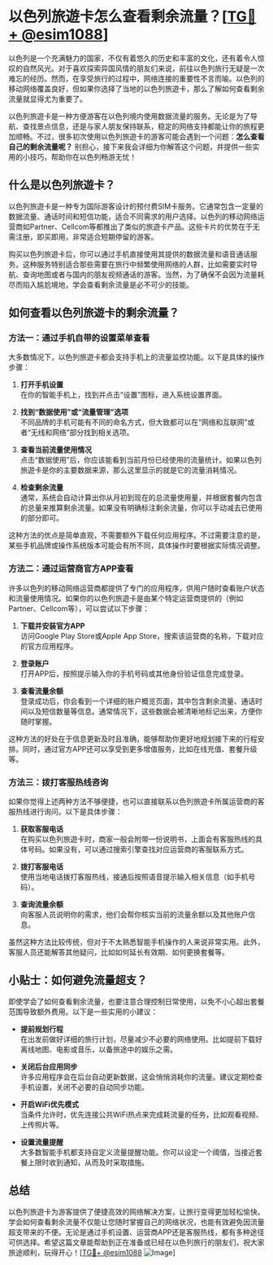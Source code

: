 # 以色列旅遊卡怎么查看剩余流量？[[TG💪+ @esim1088](https://t.me/s/esim1088)]

以色列是一个充满魅力的国家，不仅有着悠久的历史和丰富的文化，还有着令人惊叹的自然风光。对于喜欢探索异国风情的朋友们来说，前往以色列旅行无疑是一次难忘的经历。然而，在享受旅行的过程中，网络连接的重要性不言而喻。以色列的移动网络覆盖良好，但如果你选择了当地的以色列旅遊卡，那么了解如何查看剩余流量就显得尤为重要了。

以色列旅遊卡是一种方便游客在以色列境内使用数据流量的服务。无论是为了导航、查找景点信息，还是与家人朋友保持联系，稳定的网络支持都能让你的旅程更加顺畅。不过，很多初次使用以色列旅遊卡的游客可能会遇到一个问题：**怎么查看自己的剩余流量呢？** 别担心，接下来我会详细为你解答这个问题，并提供一些实用的小技巧，帮助你在以色列畅游无忧！

## 什么是以色列旅遊卡？

以色列旅遊卡是一种专为国际游客设计的预付费SIM卡服务。它通常包含一定量的数据流量、通话时间和短信功能，适合不同需求的用户选择。以色列的移动网络运营商如Partner、Cellcom等都推出了类似的旅遊卡产品。这些卡片的优势在于无需注册，即买即用，非常适合短期停留的游客。

购买以色列旅遊卡后，你可以通过手机直接使用其提供的数据流量和语音通话服务。这种服务特别适合那些需要在旅行中频繁使用网络的人群，比如需要实时导航、查询地图或者与国内的朋友视频通话的游客。当然，为了确保不会因为流量耗尽而陷入尴尬境地，学会查看剩余流量是必不可少的技能。

## 如何查看以色列旅遊卡的剩余流量？

### 方法一：通过手机自带的设置菜单查看

大多数情况下，以色列旅遊卡都会支持手机上的流量监控功能。以下是具体的操作步骤：

1. **打开手机设置**  
   在你的智能手机上，找到并点击“设置”图标，进入系统设置界面。

2. **找到“数据使用”或“流量管理”选项**  
   不同品牌的手机可能有不同的命名方式，但大致都可以在“网络和互联网”或者“无线和网络”部分找到相关选项。

3. **查看当前流量使用情况**  
   点击“数据使用”后，你应该能看到当前月份已经使用的流量统计。如果以色列旅遊卡是你的主要数据来源，那么这里显示的就是它的流量消耗情况。

4. **检查剩余流量**  
   通常，系统会自动计算出你从月初到现在的总流量使用量，并根据套餐内包含的总量来推算剩余流量。如果没有明确标注剩余流量，你可以手动减去已使用的部分即可。

这种方法的优点是简单直观，不需要额外下载任何应用程序。不过需要注意的是，某些手机品牌或操作系统版本可能会有所不同，具体操作时要根据实际情况调整。

### 方法二：通过运营商官方APP查看

许多以色列的移动网络运营商都提供了专门的应用程序，供用户随时查看账户状态和流量使用情况。如果你的以色列旅遊卡是由某个特定运营商提供的（例如Partner、Cellcom等），可以尝试以下步骤：

1. **下载并安装官方APP**  
   访问Google Play Store或Apple App Store，搜索该运营商的名称，下载对应的官方应用程序。

2. **登录账户**  
   打开APP后，按照提示输入你的手机号码或其他身份验证信息完成登录。

3. **查看流量余额**  
   登录成功后，你会看到一个详细的账户概览页面，其中包含剩余流量、通话时间以及短信数量等信息。通常情况下，这些数据会被清晰地标记出来，方便你随时掌握。

这种方法的好处在于信息更新及时且准确，能够帮助你更好地规划接下来的行程安排。同时，通过官方APP还可以享受到更多增值服务，比如在线充值、套餐升级等。

### 方法三：拨打客服热线咨询

如果你觉得上述两种方法不够便捷，也可以直接联系以色列旅遊卡所属运营商的客服热线进行询问。以下是具体步骤：

1. **获取客服电话**  
   在购买以色列旅遊卡时，商家一般会附带一份说明书，上面会有客服热线的具体号码。如果没有，可以通过搜索引擎查找对应运营商的客服联系方式。

2. **拨打客服电话**  
   使用当地电话拨打客服热线，接通后按照语音提示输入相关信息（如手机号码）。

3. **查询流量余额**  
   向客服人员说明你的需求，他们会帮你核实当前的流量余额以及其他账户信息。

虽然这种方法比较传统，但对于不太熟悉智能手机操作的人来说非常实用。此外，客服人员还能解答其他疑问，比如如何延长有效期、如何更换套餐等。

## 小贴士：如何避免流量超支？

即使学会了如何查看剩余流量，也要注意合理控制日常使用，以免不小心超出套餐范围导致额外费用。以下是一些实用的小建议：

- **提前规划行程**  
  在出发前做好详细的旅行计划，尽量减少不必要的网络使用。比如提前下载好离线地图、电影或音乐，以备旅途中的娱乐之需。

- **关闭后台应用同步**  
  许多应用程序会在后台自动更新数据，这会悄悄消耗你的流量。建议定期检查手机设置，关闭不必要的自动同步功能。

- **开启WiFi优先模式**  
  当条件允许时，优先连接公共WiFi热点来完成耗流量的任务，比如观看视频、上传照片等。

- **设置流量提醒**  
  大多数智能手机都支持自定义流量提醒功能。你可以设定一个阈值，当接近套餐上限时收到通知，从而及时采取措施。

## 总结

以色列旅遊卡为游客提供了便捷高效的网络解决方案，让旅行变得更加轻松愉快。学会如何查看剩余流量不仅能让您随时掌握自己的网络状况，也能有效避免因流量超支带来的不便。无论是通过手机设置、运营商APP还是客服热线，都有多种途径可供选择。希望这篇文章能帮助到正在准备或已经在以色列旅行的朋友们，祝大家旅途顺利，玩得开心！[[TG💪+ @esim1088](https://t.me/s/esim1088) ![Image](https://i.postimg.cc/4NQfJmqS/Snipaste-2025-05-13-00-14-12.png)]